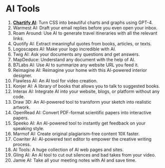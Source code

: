 # AI Tools

1. **[Chartify AI](https://www.chartify.ai/)**: Turn CSS into beautiful charts and graphs using GPT-4.
2. Warmest AI: Draft your email replies before you even open your inbox.
3. Roam Around: Use AI to generate travel itineraries with all the relevant links.
4. Quotify AI: Extract meaningful quotes from books, articles, or texts.
5. Logoscapes AI: Make your logo incredible with AI.
6. Twig AI: Ask your documents any questions and get answers.
7. MapDeduce: Understand any document with the help of AI.
8. B7Labs AI: Use AI to summarize any website URL you feed it.
9. Reimagine AI: Reimagine your home with this AI-powered interior designer.
10. Flawless AI: An AI tool for video creation.
11. Konjer AI: A library of books that allows you to talk to suggested books.
12. Interax AI: Integrate AI into your website, blogs, or platform without any code.
13. Draw 3D: An AI-powered tool to transform your sketch into realistic artwork.
14. OpenRead AI: Convert PDF-format scientific papers into interactive papers.
15. Speeko AI: An AI-powered tool to instantly get feedback on your speaking style.
16. Marmof AI: Create original plagiarism-free content 10X faster.
17. Cowriter AI: AI-powered text editor to empower the creative writing process.
18. AI Tools: A huge collection of AI web pages and sites.
19. Gling AI: An AI tool to cut out silences and bad takes from your video.
20. Jamie AI: Take all your meeting notes with AI and save time.
